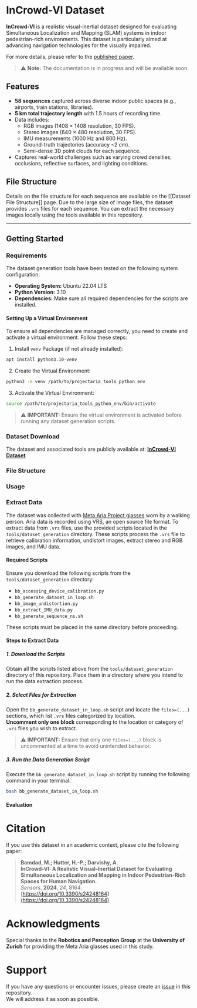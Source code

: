 # InCrowd-VI Dataset

**InCrowd-VI** is a realistic visual-inertial dataset designed for evaluating Simultaneous Localization and Mapping (SLAM) systems in indoor pedestrian-rich environments. This dataset is particularly aimed at advancing navigation technologies for the visually impaired.

For more details, please refer to the [published paper](https://doi.org/10.3390/s24248164).

> ⚠️ **Note:** The documentation is in progress and will be available soon.

## Features

- **58 sequences** captured across diverse indoor public spaces (e.g., airports, train stations, libraries).
- **5 km total trajectory length** with 1.5 hours of recording time.
- Data includes:
  - RGB images (1408 × 1408 resolution, 30 FPS).
  - Stereo images (640 × 480 resolution, 30 FPS).
  - IMU measurements (1000 Hz and 800 Hz).
  - Ground-truth trajectories (accuracy ~2 cm).
  - Semi-dense 3D point clouds for each sequence.
- Captures real-world challenges such as varying crowd densities, occlusions, reflective surfaces, and lighting conditions.

## File Structure

Details on the file structure for each sequence are available on the [[Dataset File Structure]] page. Due to the large size of image files, the dataset provides `.vrs` files for each sequence. You can extract the necessary images locally using the tools available in this repository. 

---

## Getting Started

### Requirements

The dataset generation tools have been tested on the following system configuration:

- **Operating System:** Ubuntu 22.04 LTS
- **Python Version:** 3.10
- **Dependencies:** Make sure all required dependencies for the scripts are installed.
#### Setting Up a Virtual Environment

To ensure all dependencies are managed correctly, you need to create and activate a virtual environment. Follow these steps:

1. Install `venv` Package (if not already installed):
```bash
apt install python3.10-venv
```
2. Create the Virtual Environment:
```bash
python3 -m venv /path/to/projectaria_tools_python_env
```
3. Activate the Virtual Environment:
```bash
source /path/to/projectaria_tools_python_env/bin/activate
```
> ⚠️ **IMPORTANT:** Ensure the virtual environment is activated before running any dataset generation scripts.

### Dataset Download

The dataset and associated tools are publicly available at: [**InCrowd-VI Dataset**](https://vault.cloudlab.zhaw.ch/vault-data/incrowd-vi)

### File Structure

### Usage

### Extract Data
The dataset was collected with [Meta Aria Project glasses](https://www.projectaria.com/) worn by a walking person. Aria data is recorded using VRS, an open source file format. To extract data from `.vrs` files, use the provided scripts located in the `tools/dataset_generation` directory. These scripts process the `.vrs` file to retrieve calibration information, undistort images, extract stereo and RGB images, and IMU data.

#### Required Scripts

Ensure you download the following scripts from the `tools/dataset_generation` directory:
- `bb_accessing_device_calibration.py`  
- `bb_generate_dataset_in_loop.sh`  
- `bb_image_undistortion.py`  
- `bb_extract_IMU_data.py`  
- `bb_generate_sequence_ns.sh`  

These scripts must be placed in the same directory before proceeding.

#### Steps to Extract Data

##### 1. Download the Scripts

Obtain all the scripts listed above from the `tools/dataset_generation` directory of this repository. Place them in a directory where you intend to run the data extraction process.

##### 2. Select Files for Extraction

Open the `bb_generate_dataset_in_loop.sh` script and locate the `files=(...)` sections, which list `.vrs` files categorized by location.  
**Uncomment only one block** corresponding to the location or category of `.vrs` files you wish to extract.  

> ⚠️ **IMPORTANT:** Ensure that only one `files=(...)` block is uncommented at a time to avoid unintended behavior.

##### 3. Run the Data Generation Script

Execute the `bb_generate_dataset_in_loop.sh` script by running the following command in your terminal:

```bash
bash bb_generate_dataset_in_loop.sh
```


#### Evaluation

# Citation

If you use this dataset in an academic context, please cite the following paper:

> **Bamdad, M.; Hutter, H.-P.; Darvishy, A.**  
> **InCrowd-VI: A Realistic Visual–Inertial Dataset for Evaluating Simultaneous Localization and Mapping in Indoor Pedestrian-Rich Spaces for Human Navigation.**  
> *Sensors*, **2024**, *24*, 8164.  
> [https://doi.org/10.3390/s24248164](https://doi.org/10.3390/s24248164)


# Acknowledgments

Special thanks to the **Robotics and Perception Group** at the **University of Zurich** for providing the Meta Aria glasses used in this study.

# Support

If you have any questions or encounter issues, please create an [issue](https://github.com/banafshebamdad/InCrowd-VI/issues) in this repository.  
We will address it as soon as possible.



